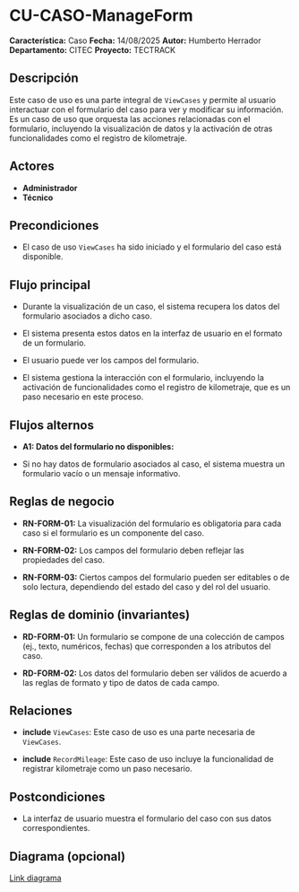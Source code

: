 
# CU-CASO-ManageForm

**Característica:** Caso 
**Fecha:** 14/08/2025
**Autor:** Humberto Herrador
**Departamento:** CITEC
**Proyecto:** TECTRACK


## Descripción
Este caso de uso es una parte integral de `ViewCases` y permite al usuario interactuar con el formulario del caso para ver y modificar su información. Es un caso de uso que orquesta las acciones relacionadas con el formulario, incluyendo la visualización de datos y la activación de otras funcionalidades como el registro de kilometraje.

## Actores
-   **Administrador**
-   **Técnico**

## Precondiciones
- El caso de uso `ViewCases` ha sido iniciado y el formulario del caso está disponible.

## Flujo principal
-   Durante la visualización de un caso, el sistema recupera los datos del formulario asociados a dicho caso.
    
-   El sistema presenta estos datos en la interfaz de usuario en el formato de un formulario.
    
-   El usuario puede ver los campos del formulario.
    
-   El sistema gestiona la interacción con el formulario, incluyendo la activación de funcionalidades como el registro de kilometraje, que es un paso necesario en este proceso.

## Flujos alternos
- **A1: Datos del formulario no disponibles:**

-   Si no hay datos de formulario asociados al caso, el sistema muestra un formulario vacío o un mensaje informativo.

## Reglas de negocio
-   **RN-FORM-01:** La visualización del formulario es obligatoria para cada caso si el formulario es un componente del caso.
    
-   **RN-FORM-02:** Los campos del formulario deben reflejar las propiedades del caso.
    
-   **RN-FORM-03:** Ciertos campos del formulario pueden ser editables o de solo lectura, dependiendo del estado del caso y del rol del usuario.
## Reglas de dominio (invariantes)
-   **RD-FORM-01:** Un formulario se compone de una colección de campos (ej., texto, numéricos, fechas) que corresponden a los atributos del caso.
    
-   **RD-FORM-02:** Los datos del formulario deben ser válidos de acuerdo a las reglas de formato y tipo de datos de cada campo.

## Relaciones
-   **include** `ViewCases`: Este caso de uso es una parte necesaria de `ViewCases`.
    
-   **include** `RecordMileage`: Este caso de uso incluye la funcionalidad de registrar kilometraje como un paso necesario.

## Postcondiciones
- La interfaz de usuario muestra el formulario del caso con sus datos correspondientes.

## Diagrama (opcional)
[Link diagrama](https://app.diagrams.net/#Hgrupotecun-citec-wbeto/portal-tectrack-vite/use-case-diagram/docs/casos-uso/caso/CU-CASO.drawio#%7B%22pageId%22:%2258KHKjolmZH9Jl-Zs60m%22%7D)
<!--stackedit_data:
eyJoaXN0b3J5IjpbLTI2MDQwMTA1MCwtMTE0MDMzMzA4XX0=
-->